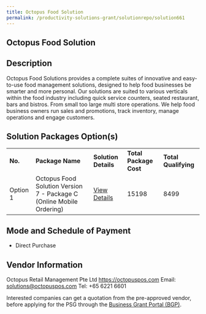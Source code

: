 ```yaml
---
title: Octopus Food Solution
permalink: /productivity-solutions-grant/solutionrepo/solution661
---
```


## Octopus Food Solution

## Description

Octopus Food Solutions provides a complete suites of innovative and easy-to-use food management solutions, designed to help food businesses be smarter and more personal. Our solutions are suited to various verticals within the food industry including quick service counters, seated restaurant, bars and bistros. From small too large multi store operations. We help food business owners run sales and promotions, track inventory, manage operations and engage customers.


## Solution Packages Option(s)

<table>
<tr>
<td><b>No.</b></td>
<td><b>Package Name</b></td>
<td><b>Solution Details</b></td>
<td><b>Total Package Cost</b></td>
<td><b>Total Qualifying</b></td>
</tr>
<tr>
<td>Option 1</td>
<td>Octopus Food Solution Version 7 - Package C (Online Mobile Ordering)</td>
<td><a href='https://www.gobusiness.gov.sg/images/psg/Octopus_Retail_Management_20200080_Annex_3_20200625144838_Part_3.pdf'>View Details</a></td>
<td>15198</td>
<td>8499</td>
</tr>
</table>

## Mode and Schedule of Payment

 - Direct Purchase

## Vendor Information

 Octopus Retail Management Pte Ltd
https://octopuspos.com
Email: solutions@octopuspos.com
Tel: +65 6221 6601

Interested companies can get a quotation from the pre-approved vendor, before applying for the PSG through the <a href='https://www.businessgrants.gov.sg/'>Business Grant Portal (BGP)</a>.

<script src="/jquery/resize-tables.js"></script>

